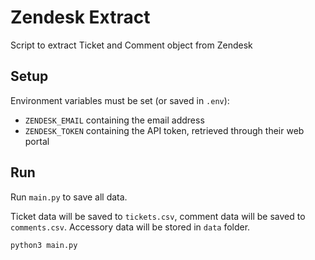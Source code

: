 # Zendesk Extract

Script to extract Ticket and Comment object from Zendesk


## Setup

Environment variables must be set (or saved in `.env`):
 - `ZENDESK_EMAIL` containing the email address
 - `ZENDESK_TOKEN` containing the API token, retrieved through their web portal


## Run

Run `main.py` to save all data.

Ticket data will be saved to `tickets.csv`, comment data will be saved to `comments.csv`.
Accessory data will be stored in `data` folder.

```shell
python3 main.py
```
